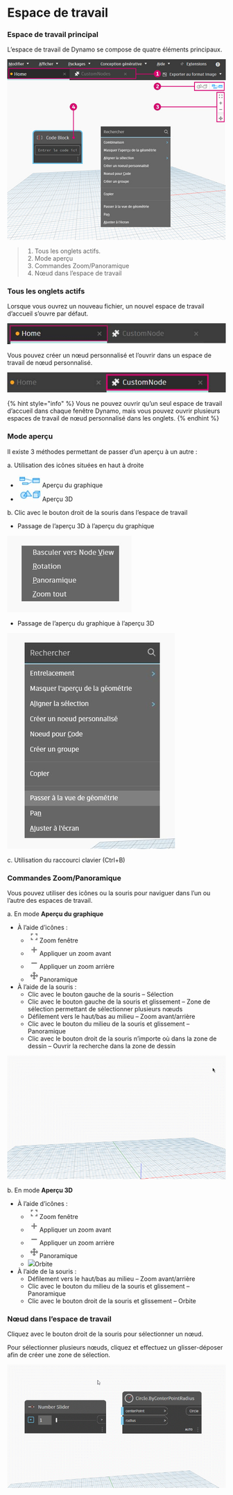 # Espace de travail

### Espace de travail principal

L’espace de travail de Dynamo se compose de quatre éléments principaux.

![](./images/3-1/workspace-ui.jpg)

> 1. Tous les onglets actifs.
> 2. Mode aperçu
> 3. Commandes Zoom/Panoramique
> 4. Nœud dans l’espace de travail

### Tous les onglets actifs

Lorsque vous ouvrez un nouveau fichier, un nouvel espace de travail d’accueil s’ouvre par défaut.

![](./images/3-1/workspace-hometab.jpg)

Vous pouvez créer un nœud personnalisé et l’ouvrir dans un espace de travail de nœud personnalisé.

![](./images/3-1/workspace-customnodetab.jpg)

{% hint style="info" %} Vous ne pouvez ouvrir qu’un seul espace de travail d’accueil dans chaque fenêtre Dynamo, mais vous pouvez ouvrir plusieurs espaces de travail de nœud personnalisé dans les onglets. {% endhint %}

### Mode aperçu

Il existe 3 méthodes permettant de passer d’un aperçu à un autre :

a. Utilisation des icônes situées en haut à droite

* ![](./images/3-1/3-1-04Graphpreviewicon.jpg)Aperçu du graphique
* ![](./images/3-1/3-1-053Dpreviewicon.jpg)Aperçu 3D

b. Clic avec le bouton droit de la souris dans l’espace de travail

* Passage de l’aperçu 3D à l’aperçu du graphique

![](./images/3-1/3-1-06rightclickswitchtographpreview.jpg)

* Passage de l’aperçu du graphique à l’aperçu 3D

![](./images/3-1/workspace-rightclickswitchtogeometry.jpg)

c. Utilisation du raccourci clavier (Ctrl+B)

### Commandes Zoom/Panoramique

Vous pouvez utiliser des icônes ou la souris pour naviguer dans l’un ou l’autre des espaces de travail.

a. En mode **Aperçu du graphique**

* À l’aide d’icônes :
  * ![](./images/3-1/3-1-08graphpreviewzoomtofitpsd.jpg)Zoom fenêtre
  * ![](./images/3-1/3-1-09graphpreviewzoomin.jpg)Appliquer un zoom avant
  * ![](./images/3-1/3-1-10graphpreviewzoomout.jpg)Appliquer un zoom arrière
  * ![](./images/3-1/3-1-11graphpreviewpan.jpg)Panoramique
* À l’aide de la souris :
  * Clic avec le bouton gauche de la souris – Sélection
  * Clic avec le bouton gauche de la souris et glissement – Zone de sélection permettant de sélectionner plusieurs nœuds
  * Défilement vers le haut/bas au milieu – Zoom avant/arrière
  * Clic avec le bouton du milieu de la souris et glissement – Panoramique
  * Clic avec le bouton droit de la souris n’importe où dans la zone de dessin – Ouvrir la recherche dans la zone de dessin

![](./images/3-1/workspace-incanvassearch.gif)

b. En mode **Aperçu 3D**

* À l’aide d’icônes :
  * ![](./images/3-1/3-1-08graphpreviewzoomtofitpsd.jpg)Zoom fenêtre
  * ![](./images/3-1/3-1-09graphpreviewzoomin.jpg)Appliquer un zoom avant
  * ![](./images/3-1/3-1-10graphpreviewzoomout.jpg)Appliquer un zoom arrière
  * ![](./images/3-1/3-1-11graphpreviewpan.jpg)Panoramique
  * ![](./images/3-1/3-1-133Dprevieworbit.jpg)Orbite
* À l’aide de la souris :
  * Défilement vers le haut/bas au milieu – Zoom avant/arrière
  * Clic avec le bouton du milieu de la souris et glissement – Panoramique
  * Clic avec le bouton droit de la souris et glissement – Orbite

### Nœud dans l’espace de travail

Cliquez avec le bouton droit de la souris pour sélectionner un nœud.

Pour sélectionner plusieurs nœuds, cliquez et effectuez un glisser-déposer afin de créer une zone de sélection.

![](./images/3-1/workspace-selectionbox.gif)
